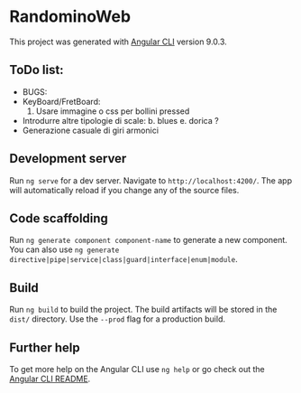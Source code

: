 # RandominoWeb

This project was generated with [Angular CLI](https://github.com/angular/angular-cli) version 9.0.3.

## ToDo list:
- BUGS:
- KeyBoard/FretBoard:
    1. Usare immagine o css per bollini pressed
- Introdurre altre tipologie di scale:
    b. blues
    e. dorica ?
- Generazione casuale di giri armonici

## Development server

Run `ng serve` for a dev server. Navigate to `http://localhost:4200/`. The app will automatically reload if you change any of the source files.

## Code scaffolding

Run `ng generate component component-name` to generate a new component. You can also use `ng generate directive|pipe|service|class|guard|interface|enum|module`.

## Build

Run `ng build` to build the project. The build artifacts will be stored in the `dist/` directory. Use the `--prod` flag for a production build.

## Further help

To get more help on the Angular CLI use `ng help` or go check out the [Angular CLI README](https://github.com/angular/angular-cli/blob/master/README.md).
